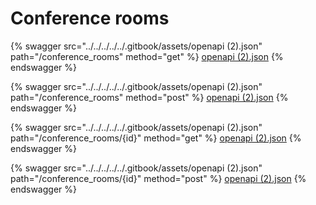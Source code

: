 # Conference rooms

{% swagger src="../../../../../.gitbook/assets/openapi (2).json" path="/conference_rooms" method="get" %}
[openapi (2).json](<../../../../../.gitbook/assets/openapi (2).json>)
{% endswagger %}

{% swagger src="../../../../../.gitbook/assets/openapi (2).json" path="/conference_rooms" method="post" %}
[openapi (2).json](<../../../../../.gitbook/assets/openapi (2).json>)
{% endswagger %}

{% swagger src="../../../../../.gitbook/assets/openapi (2).json" path="/conference_rooms/{id}" method="get" %}
[openapi (2).json](<../../../../../.gitbook/assets/openapi (2).json>)
{% endswagger %}

{% swagger src="../../../../../.gitbook/assets/openapi (2).json" path="/conference_rooms/{id}" method="post" %}
[openapi (2).json](<../../../../../.gitbook/assets/openapi (2).json>)
{% endswagger %}
